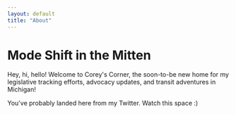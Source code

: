 ```yaml
---
layout: default
title: "About"
---
```


# Mode Shift in the Mitten

Hey, hi, hello! Welcome to Corey's Corner, the soon-to-be new home for my legislative tracking efforts, advocacy updates, and transit adventures in Michigan!

You've probably landed here from my Twitter. Watch this space :)
